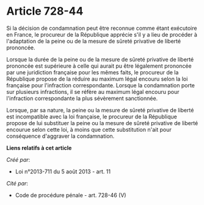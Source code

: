 # Article 728-44

Si la décision de condamnation peut être reconnue comme étant exécutoire en France, le procureur de la République apprécie
s'il y a lieu de procéder à l'adaptation de la peine ou de la mesure de sûreté privative de liberté prononcée. 

Lorsque la durée de la peine ou de la mesure de sûreté privative de liberté prononcée est supérieure à celle qui aurait pu
être légalement prononcée par une juridiction française pour les mêmes faits, le procureur de la République propose de la
réduire au maximum légal encouru selon la loi française pour l'infraction correspondante. Lorsque la condamnation porte sur
plusieurs infractions, il se réfère au maximum légal encouru pour l'infraction correspondante la plus sévèrement
sanctionnée. 

Lorsque, par sa nature, la peine ou la mesure de sûreté privative de liberté est incompatible avec la loi française, le
procureur de la République propose de lui substituer la peine ou la mesure de sûreté privative de liberté encourue selon
cette loi, à moins que cette substitution n'ait pour conséquence d'aggraver la condamnation.

**Liens relatifs à cet article**

_Créé par_:

  - Loi n°2013-711 du 5 août 2013 - art. 11

_Cité par_:

  - Code de procédure pénale - art. 728-46 (V)
